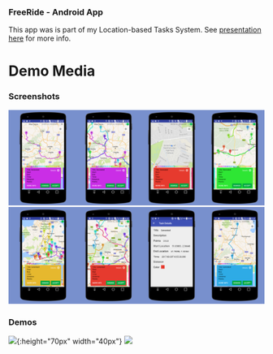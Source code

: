 
### FreeRide - Android App

This app was is part of my Location-based Tasks System. 
See [presentation here](https://docs.google.com/presentation/d/1U-kT-pF_y9sWVm6RTaxhPl-gIGSOoYxuWImpNTo8cFA/edit?usp=sharing) for more info.


# Demo Media

### Screenshots

![](DemoMedia/Screenshots1.png)
![](DemoMedia/Screenshots2.png)


### Demos

![](DemoMedia/DemoVid1.gif){:height="70px" width="40px"}
![](DemoMedia/DemoVid2.gif)
